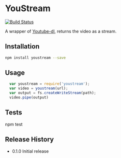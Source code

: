 YouStream
=========

[![Build Status](https://travis-ci.org/fand/youstream.svg?branch=master)](https://travis-ci.org/fand/youstream)

A wrapper of [Youtube-dl](http://rg3.github.io/youtube-dl), returns the video as a stream.

## Installation

```bash
npm install youstream --save
```

## Usage

```js
  var youstream = require('youstream');
  var video = youstream(url);
  var output = fs.createWriteStream(path);
  video.pipe(output)
```

## Tests

npm test


## Release History

* 0.1.0 Initial release
